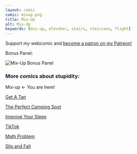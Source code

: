 ```yaml
---
layout: comic
comic: mixup.png
title: Mix-Up
alt: Mix-Up
keywords: [mix-up, elevator, stairs, staircase, flight]
---
```


Support my webcomic and [become a patron on my Patreon!](https://www.patreon.com/lolnein)

Bonus Panel:

![Mix-Up Bonus Panel](/images/mixup_bonus.png)


### More comics about stupidity:

Mix-up <- You are here!

[Get A Tan](https://lolnein.com/2018/09/05/getatan/)

[The Perfect Camping Spot](https://lolnein.com/2019/09/04/theperfectcampingspot/)

[Improve Your Sleep](https://lolnein.com/2019/09/26/improveyoursleep/)

[TikTok](https://lolnein.com/2019/10/24/tiktok/)

[Math Problem](https://lolnein.com/2019/11/08/mathproblem/)

[Slip and Fall](https://lolnein.com/2020/02/23/slipandfall/)

